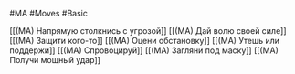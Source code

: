 #MA #Moves #Basic 

[[(MA) Напрямую столкнись с угрозой]]
[[(MA) Дай волю своей силе]]
[[(MA) Защити кого-то]]
[[(MA) Оцени обстановку]]
[[(MA) Утешь или поддержи]]
[[(MA) Спровоцируй]]
[[(MA) Загляни под маску]]
[[(MA) Получи мощный удар]]



